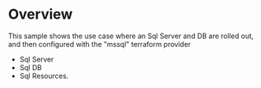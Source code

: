# Overview

This sample shows the use case where an Sql Server and DB are rolled out, and then configured with the "mssql" terraform provider

- Sql Server
- Sql DB
- Sql Resources.